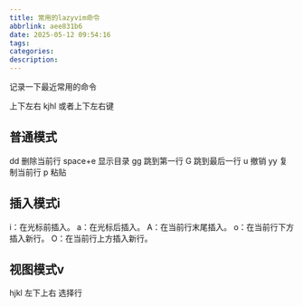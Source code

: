 ```yaml
---
title: 常用的lazyvim命令
abbrlink: aee831b6
date: 2025-05-12 09:54:16
tags:
categories:
description:
---
```

记录一下最近常用的命令
<!-- more -->
上下左右  kjhl 或者上下左右键

## 普通模式

dd 删除当前行
space+e  显示目录
gg 跳到第一行
G 跳到最后一行
u 撤销
yy 复制当前行
p 粘贴

## 插入模式i

i：在光标前插入。
a：在光标后插入。
A：在当前行末尾插入。
o：在当前行下方插入新行。
O：在当前行上方插入新行。

## 视图模式v

hjkl 左下上右 选择行

